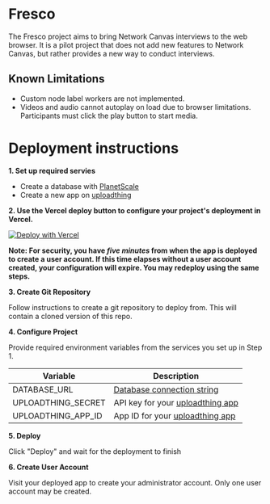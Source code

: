# Fresco

The Fresco project aims to bring Network Canvas interviews to the web browser. It is a pilot project that does not
add new features to Network Canvas, but rather provides a new way to conduct interviews.

## Known Limitations

- Custom node label workers are not implemented.
- Videos and audio cannot autoplay on load due to browser limitations. Participants must click the play button to start media.

# Deployment instructions

**1. Set up required servies**
- Create a database with [PlanetScale](https://planetscale.com/docs/tutorials/planetscale-quick-start-guide)
- Create a new app on [uploadthing](https://uploadthing.com/)

**2. Use the Vercel deploy button to configure your project's deployment in Vercel.**

[![Deploy with Vercel](https://vercel.com/button)](https://vercel.com/new/clone?repository-url=https%3A%2F%2Fgithub.com%2Fcomplexdatacollective%2FFresco%2Ftree%2Ffeature%2Finitial-setup-flow&env=DATABASE_URL,UPLOADTHING_SECRET,UPLOADTHING_APP_ID)

**Note: For security, you have _five minutes_ from when the app is deployed to create a user account. If this time elapses without a user account created, your configuration will expire. You may redeploy using the same steps.**

**3. Create Git Repository**

Follow instructions to create a git repository to deploy from. This will contain a cloned version of this repo.

**4. Configure Project**

Provide required environment variables from the services you set up in Step 1.

| Variable           | Description                                                                                  |
| ------------------ | -------------------------------------------------------------------------------------------- |
| DATABASE_URL       |  [Database connection string](https://planetscale.com/docs/concepts/connection-strings)                                             |
| UPLOADTHING_SECRET | API key for your [uploadthing app](https://uploadthing.com/dashboard) |
| UPLOADTHING_APP_ID |  App ID for your  [uploadthing app](https://uploadthing.com/dashboard)                                                                                            |

**5. Deploy**

Click "Deploy" and wait for the deployment to finish

**6. Create User Account**

Visit your deployed app to create your administrator account. Only one user account may be created.
